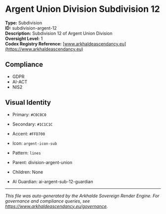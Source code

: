# Argent Union Division Subdivision 12

**Type:** Subdivision  
**ID:** subdivision-argent-12  
**Description:** Subdivision 12 of Argent Union Division  
**Oversight Level:** 1  
**Codex Registry Reference:** [www.arkhaldeascendancy.eu](https://www.arkhaldeascendancy.eu)

## Compliance

- GDPR
- AI-ACT
- NIS2

## Visual Identity

- Primary: `#C0C0C0`
- Secondary: `#1C1C1C`
- Accent: `#FFD700`
- Icon: `argent-icon-sub`
- Pattern: `lines`


- Parent: division-argent-union
- Children: None
- AI Guardian: ai-argent-sub-12-guardian

---

*This file was auto-generated by the Arkhalde Sovereign Render Engine. For governance and compliance queries, see https://www.arkhaldeascendancy.eu/governance.*